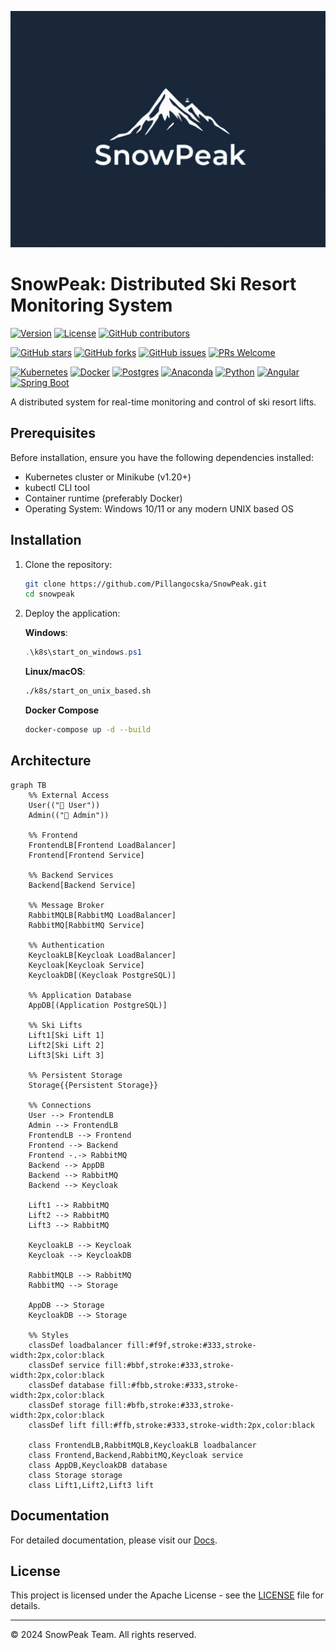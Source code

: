 ![SnowPeak](./logostuff.jpg)

# SnowPeak: Distributed Ski Resort Monitoring System
[![Version](https://img.shields.io/badge/version-1.0.0-informational.svg)]()
[![License](https://img.shields.io/badge/License-APACHE-lightgrey.svg)](LICENSE)
[![GitHub contributors](https://img.shields.io/badge/contributors-4-orange.svg)]()

[![GitHub stars](https://img.shields.io/github/stars/Pillangocska/SnowPeak.svg)]()
[![GitHub forks](https://img.shields.io/github/forks/Pillangocska/SnowPeak.svg)]()
[![GitHub issues](https://img.shields.io/github/issues/Pillangocska/SnowPeak.svg)]()
[![PRs Welcome](https://img.shields.io/badge/PRs-welcome-brightgreen.svg)]()

[![Kubernetes](https://img.shields.io/badge/kubernetes-%23326ce5.svg?style=flat&logo=kubernetes&logoColor=white)]()
[![Docker](https://img.shields.io/badge/docker-%230db7ed.svg?style=flat&logo=docker&logoColor=white)]()
[![Postgres](https://img.shields.io/badge/Postgres-%23316192.svg?logo=postgresql&logoColor=white)](#)
[![Anaconda](https://img.shields.io/badge/Anaconda-44A833?logo=anaconda&logoColor=fff)](#)
[![Python](https://img.shields.io/badge/Python-3776AB?logo=python&logoColor=fff)](#)
[![Angular](https://img.shields.io/badge/Angular-%23DD0031.svg?logo=angular&logoColor=white)](#)
[![Spring Boot](https://img.shields.io/badge/Spring%20Boot-6DB33F?logo=springboot&logoColor=fff)](#)


A distributed system for real-time monitoring and control of ski resort lifts.

## Prerequisites

Before installation, ensure you have the following dependencies installed:

- Kubernetes cluster or Minikube (v1.20+)
- kubectl CLI tool
- Container runtime (preferably Docker)
- Operating System: Windows 10/11 or any modern UNIX based OS

## Installation

1. Clone the repository:
   ```bash
   git clone https://github.com/Pillangocska/SnowPeak.git
   cd snowpeak
   ```

2. Deploy the application:

   **Windows**:
   ```powershell
   .\k8s\start_on_windows.ps1
   ```

   **Linux/macOS**:
   ```bash
   ./k8s/start_on_unix_based.sh
   ```
   **Docker Compose**
   ```bash
   docker-compose up -d --build
   ```
## Architecture

```mermaid
graph TB
    %% External Access
    User(("👤 User"))
    Admin(("👤 Admin"))

    %% Frontend
    FrontendLB[Frontend LoadBalancer]
    Frontend[Frontend Service]

    %% Backend Services
    Backend[Backend Service]

    %% Message Broker
    RabbitMQLB[RabbitMQ LoadBalancer]
    RabbitMQ[RabbitMQ Service]

    %% Authentication
    KeycloakLB[Keycloak LoadBalancer]
    Keycloak[Keycloak Service]
    KeycloakDB[(Keycloak PostgreSQL)]

    %% Application Database
    AppDB[(Application PostgreSQL)]

    %% Ski Lifts
    Lift1[Ski Lift 1]
    Lift2[Ski Lift 2]
    Lift3[Ski Lift 3]

    %% Persistent Storage
    Storage{{Persistent Storage}}

    %% Connections
    User --> FrontendLB
    Admin --> FrontendLB
    FrontendLB --> Frontend
    Frontend --> Backend
    Frontend -.-> RabbitMQ
    Backend --> AppDB
    Backend --> RabbitMQ
    Backend --> Keycloak

    Lift1 --> RabbitMQ
    Lift2 --> RabbitMQ
    Lift3 --> RabbitMQ

    KeycloakLB --> Keycloak
    Keycloak --> KeycloakDB

    RabbitMQLB --> RabbitMQ
    RabbitMQ --> Storage

    AppDB --> Storage
    KeycloakDB --> Storage

    %% Styles
    classDef loadbalancer fill:#f9f,stroke:#333,stroke-width:2px,color:black
    classDef service fill:#bbf,stroke:#333,stroke-width:2px,color:black
    classDef database fill:#fbb,stroke:#333,stroke-width:2px,color:black
    classDef storage fill:#bfb,stroke:#333,stroke-width:2px,color:black
    classDef lift fill:#ffb,stroke:#333,stroke-width:2px,color:black

    class FrontendLB,RabbitMQLB,KeycloakLB loadbalancer
    class Frontend,Backend,RabbitMQ,Keycloak service
    class AppDB,KeycloakDB database
    class Storage storage
    class Lift1,Lift2,Lift3 lift
```

## Documentation

For detailed documentation, please visit our [Docs](./docs/).

## License

This project is licensed under the Apache License - see the [LICENSE](LICENSE) file for details.



---

© 2024 SnowPeak Team. All rights reserved.
